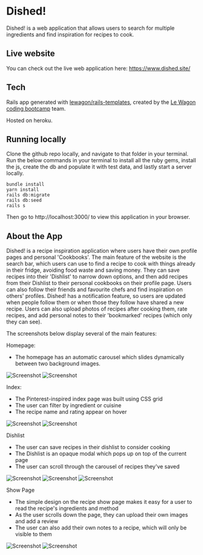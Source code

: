 # Dished!

Dished! is a web application that allows users to search for multiple ingredients and find inspiration for recipes to cook.

## Live website

You can check out the live web application here:
https://www.dished.site/

## Tech

Rails app generated with [lewagon/rails-templates](https://github.com/lewagon/rails-templates), created by the [Le Wagon coding bootcamp](https://www.lewagon.com) team.

Hosted on heroku.

## Running locally

Clone the github repo locally, and navigate to that folder in your terminal.
Run the below commands in your terminal to install all the ruby gems, install the js, create the db and populate it with test data, and lastly start a server locally.

``` 
bundle install
yarn install
rails db:migrate
rails db:seed
rails s
```

Then go to http://localhost:3000/ to view this application in your browser.

## About the App

Dished! is a recipe inspiration application where users have their own profile pages and personal 'Cookbooks'. The main feature of the website is the search bar, which users can use to find a recipe to cook with things already in their fridge, avoiding food waste and saving money. They can save recipes into their 'Dishlist' to narrow down options, and then add recipes from their Dishlist to their personal cookbooks on their profile page. Users can also follow their friends and favourite chefs and find inspiration on others' profiles. Dished! has a notification feature, so users are updated when people follow them or when those they follow have shared a new recipe. Users can also upload photos of recipes after cooking them, rate recipes, and add personal notes to their 'bookmarked' recipes (which only they can see).

The screenshots below display several of the main features:

Homepage:
- The homepage has an automatic carousel which slides dynamically between two background images.

![Screenshot](https://user-images.githubusercontent.com/71760740/123434667-a4325380-d5c4-11eb-87a6-76d9a8477d83.png)
![Screenshot](https://user-images.githubusercontent.com/71760740/123434798-c4faa900-d5c4-11eb-953e-ab47754d933c.png)

Index:
- The Pinterest-inspired index page was built using CSS grid
- The user can filter by ingredient or cuisine
- The recipe name and rating appear on hover

![Screenshot](https://user-images.githubusercontent.com/71760740/123435411-77327080-d5c5-11eb-99c9-6a9b6df16347.png)
![Screenshot](https://user-images.githubusercontent.com/71760740/123435430-7a2d6100-d5c5-11eb-8746-1ed74fe0aaa7.png)

Dishlist
- The user can save recipes in their dishlist to consider cooking
- The Dishlist is an opaque modal which pops up on top of the current page
- The user can scroll through the carousel of recipes they've saved

![Screenshot](https://user-images.githubusercontent.com/71760740/123436617-b57c5f80-d5c6-11eb-8b77-e046148a8e85.png)
![Screenshot](https://user-images.githubusercontent.com/71760740/123436624-b7462300-d5c6-11eb-89f7-c734132d534a.png)
![Screenshot](https://user-images.githubusercontent.com/71760740/123436630-b8775000-d5c6-11eb-8d72-4051603e5f4b.png)

Show Page
- The simple design on the recipe show page makes it easy for a user to read the recipe's ingredients and method
- As the user scrolls down the page, they can upload their own images and add a review
- The user can also add their own notes to a recipe, which will only be visible to them

![Screenshot](https://user-images.githubusercontent.com/71760740/123436951-12781580-d5c7-11eb-9c86-a16500013095.png)
![Screenshot](https://user-images.githubusercontent.com/71760740/123436957-13a94280-d5c7-11eb-9ea1-7266f42164ef.png)
